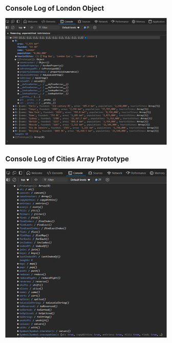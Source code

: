 ## Console Log of London Object

![London Object](../images/London-Object.png)

## Console Log of Cities Array Prototype

![Cities Array Prototype](../images/Cities-Array.png)

